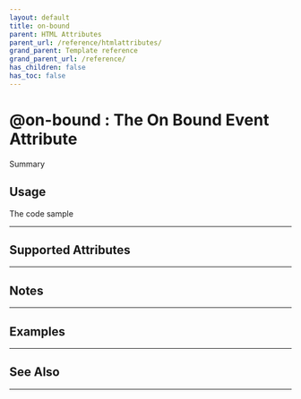 ```yaml
---
layout: default
title: on-bound
parent: HTML Attributes
parent_url: /reference/htmlattributes/
grand_parent: Template reference
grand_parent_url: /reference/
has_children: false
has_toc: false
---
```


# @on-bound : The On Bound Event Attribute

Summary

## Usage

 The code sample

---

## Supported Attributes


---

## Notes


---

## Examples


---


## See Also


---


